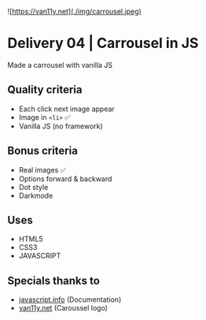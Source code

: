 ![https://van11y.net](./img/carrousel.jpeg)

# Delivery 04 | Carrousel in JS

Made a carrousel with vanilla JS

## Quality criteria

* Each click next image appear
* Image in `<li>` ✅
* Vanilla JS (no framework)

## Bonus criteria

* Real images ✅
* Options forward & backward
* Dot style
* Darkmode

## Uses

* HTML5
* CSS3
* JAVASCRIPT

## Specials thanks to

* [javascript.info](javascript.info) (Documentation)
* [van11y.net](van11y.net) (Caroussel logo)


